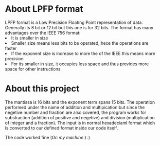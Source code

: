 <h1>About LPFP format</h1>
LPFP format is a Low Precision Floating Point representation of data. Generally its 8 bit or 12 bit but this one is for 32 bits. 
The format has many advantages over the IEEE 756 format:
<li>
It is smaller in size</li>
<li>Smaller size means less bits to be operated, hece the operations are faster</li>
<li>If the exponent size is increase to more the of the IEEE this means more precision</li>
<li>For its smaller in size, it occupies less space and thus provides more space for other instructions
</li>

<h1>About this project</h1>
The mantissa is 16 bits and the exponent term spans 15 bits. The operation performed under the name of addition and multipication but since the negetive number and fraction are also covered,
the program works for substraction (addition of positive and negetive) and division (multiplication of integer and a fraction).
The input is in normal hexadeciaml format which is converted to our defined format inside our code itself. 

The code worked fine (<em>On my machine </em>) :)
